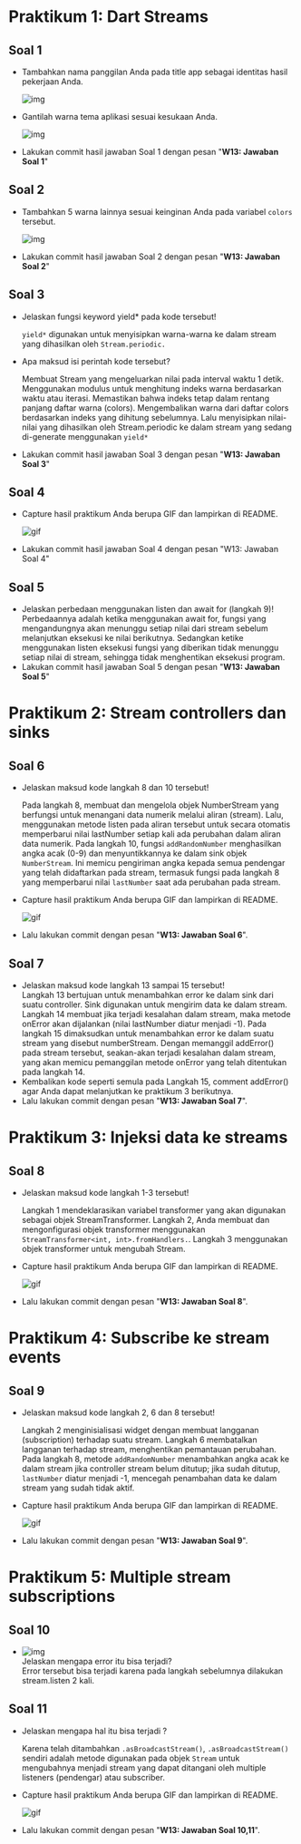 # Praktikum 1: Dart Streams

## Soal 1
<ul>
<li>Tambahkan nama panggilan Anda pada title app sebagai identitas hasil pekerjaan Anda.

![img](docs/images/soal1_1.png)
</li>
<li>Gantilah warna tema aplikasi sesuai kesukaan Anda.

![img](docs/images/soal1_2.png)
</li>
<li>Lakukan commit hasil jawaban Soal 1 dengan pesan "<b>W13: Jawaban Soal 1</b>"</li>
</ul>

## Soal 2
<ul>
<li>

Tambahkan 5 warna lainnya sesuai keinginan Anda pada variabel `colors` tersebut.

![img](docs/images/soal2.png)
</li>
<li>
Lakukan commit hasil jawaban Soal 2 dengan pesan "<b>W13: Jawaban Soal 2</b>"
</li>
</ul>

## Soal 3
<ul>
<li>
Jelaskan fungsi keyword yield* pada kode tersebut!</br>

`yield*` digunakan untuk menyisipkan warna-warna ke dalam stream yang dihasilkan oleh `Stream.periodic.`
</li>
<li>Apa maksud isi perintah kode tersebut?</br>

Membuat Stream yang mengeluarkan nilai pada interval waktu 1 detik. Menggunakan modulus untuk menghitung indeks warna berdasarkan waktu atau iterasi. Memastikan bahwa indeks tetap dalam rentang panjang daftar warna (colors). Mengembalikan warna dari daftar colors berdasarkan indeks yang dihitung sebelumnya. Lalu menyisipkan nilai-nilai yang dihasilkan oleh Stream.periodic ke dalam stream yang sedang di-generate menggunakan `yield*`
</li>
<li>Lakukan commit hasil jawaban Soal 3 dengan pesan "<b>W13: Jawaban Soal 3</b>"</li>

</ul>

## Soal 4
<ul>
<li>Capture hasil praktikum Anda berupa GIF dan lampirkan di README.</br>

![gif](docs/gif/soal4.gif)
</li>
<li>Lakukan commit hasil jawaban Soal 4 dengan pesan "W13: Jawaban Soal 4"</li>
</ul>

## Soal 5
<ul>
<li>Jelaskan perbedaan menggunakan listen dan await for (langkah 9)!</br>
Perbedaannya adalah ketika menggunakan await for, fungsi yang mengandungnya akan menunggu setiap nilai dari stream sebelum melanjutkan eksekusi ke nilai berikutnya. Sedangkan ketike menggunakan listen eksekusi fungsi yang diberikan tidak menunggu setiap nilai di stream, sehingga tidak menghentikan eksekusi program.
</li>
<li>Lakukan commit hasil jawaban Soal 5 dengan pesan "<b>W13: Jawaban Soal 5</b>"</li>
</ul>

# Praktikum 2: Stream controllers dan sinks

## Soal 6
<ul>
<li>Jelaskan maksud kode langkah 8 dan 10 tersebut!</br>

Pada langkah 8, membuat dan mengelola objek NumberStream yang berfungsi untuk menangani data numerik melalui aliran (stream). Lalu, menggunakan metode listen pada aliran tersebut untuk secara otomatis memperbarui nilai lastNumber setiap kali ada perubahan dalam aliran data numerik. Pada langkah 10, fungsi `addRandomNumber` menghasilkan angka acak (0-9) dan menyuntikkannya ke dalam sink objek `NumberStream`. Ini memicu pengiriman angka kepada semua pendengar yang telah didaftarkan pada stream, termasuk fungsi pada langkah 8 yang memperbarui nilai `lastNumber` saat ada perubahan pada stream.
</li>
<li>
Capture hasil praktikum Anda berupa GIF dan lampirkan di README.</br>

![gif](docs/gif/soal6.gif)
</li>
<li>Lalu lakukan commit dengan pesan "<b>W13: Jawaban Soal 6</b>".
</ul>

## Soal 7
<ul><li>
Jelaskan maksud kode langkah 13 sampai 15 tersebut!</br>
Langkah 13 bertujuan untuk menambahkan error ke dalam sink dari suatu controller. Sink digunakan untuk mengirim data ke dalam stream. Langkah 14 membuat jika terjadi kesalahan dalam stream, maka metode onError akan dijalankan (nilai lastNumber diatur menjadi -1). Pada langkah 15 dimaksudkan untuk menambahkan error ke dalam suatu stream yang disebut numberStream. Dengan memanggil addError() pada stream tersebut, seakan-akan terjadi kesalahan dalam stream, yang akan memicu pemanggilan metode onError yang telah ditentukan pada langkah 14.
</li>
<li>Kembalikan kode seperti semula pada Langkah 15, comment addError() agar Anda dapat melanjutkan ke praktikum 3 berikutnya.</li>
<li>Lalu lakukan commit dengan pesan "<b>W13: Jawaban Soal 7</b>".</li>
</ul>

# Praktikum 3: Injeksi data ke streams
## Soal 8
<ul>
<li>Jelaskan maksud kode langkah 1-3 tersebut!
</br>

Langkah 1 mendeklarasikan variabel transformer yang akan digunakan sebagai objek StreamTransformer. Langkah 2, Anda membuat dan mengonfigurasi objek transformer menggunakan `StreamTransformer<int, int>.fromHandlers.`. Langkah 3 menggunakan objek transformer untuk mengubah Stream. 
</li>
<li>Capture hasil praktikum Anda berupa GIF dan lampirkan di README.</br>

![gif](docs/gif/soal8.gif)
</li>
<li>Lalu lakukan commit dengan pesan "<b>W13: Jawaban Soal 8</b>".</li>
</ul>

# Praktikum 4: Subscribe ke stream events
## Soal 9
<ul>
<li>Jelaskan maksud kode langkah 2, 6 dan 8 tersebut!</br>

Langkah 2 menginisialisasi widget dengan membuat langganan (subscription) terhadap suatu stream. Langkah 6 membatalkan langganan terhadap stream, menghentikan pemantauan perubahan. Pada langkah 8, metode `addRandomNumber` menambahkan angka acak ke dalam stream jika controller stream belum ditutup; jika sudah ditutup, `lastNumber` diatur menjadi -1, mencegah penambahan data ke dalam stream yang sudah tidak aktif.
</li>
<li>Capture hasil praktikum Anda berupa GIF dan lampirkan di README.</br>

![gif](docs/gif/soal9.gif)
</li>
<li>Lalu lakukan commit dengan pesan "<b>W13: Jawaban Soal 9</b>".</li>
</ul>

# Praktikum 5: Multiple stream subscriptions
## Soal 10
<ul><li>

![img](docs/images/soal10.jpg)</br>
Jelaskan mengapa error itu bisa terjadi?</br>
Error tersebut bisa terjadi karena pada langkah sebelumnya dilakukan stream.listen 2 kali.
</li></ul>

## Soal 11
<ul>
<li>Jelaskan mengapa hal itu bisa terjadi ?</br>

Karena telah ditambahkan `.asBroadcastStream()`, `.asBroadcastStream()` sendiri adalah metode digunakan pada objek `Stream` untuk mengubahnya menjadi stream yang dapat ditangani oleh multiple listeners (pendengar) atau subscriber.  
</li>
<li>Capture hasil praktikum Anda berupa GIF dan lampirkan di README.</br>

![gif](docs/gif/soal11.gif)
</li>
<li>Lalu lakukan commit dengan pesan "<b>W13: Jawaban Soal 10,11</b>".</li>
</ul>